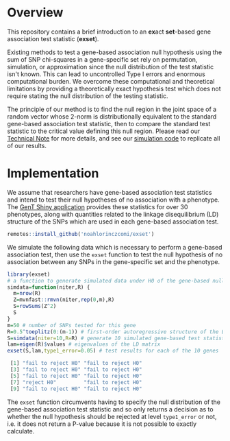 # Overview
This repository contains a brief introduction to an **ex**act **set**-based gene association test statistic (**exset**). 

Existing methods to test a gene-based association null hypothesis using the sum of SNP chi-squares in a gene-specific set rely on permutation, simulation, or approximation since the null distribution of the test statistic isn't known. This can lead to uncontrolled Type I errors and enormous computational burden. We overcome these computational and theoretical limitations by providing a theoretically exact hypothesis test which does not require stating the null distribution of the testing statistic. 

The principle of our method is to find the null region in the joint space of a random vector whose 2-norm is distributionally equivalent to the standard gene-based association test statistic, then to compare the standard test statistic to the critical value defining this null region. Please read our [Technical Note](https://github.com/noahlorinczcomi/exset/blob/main/Technical%20Note.pdf) for more details, and see our [simulation code](https://github.com/noahlorinczcomi/exset/blob/main/plot_and_simulation_code.R) to replicate all of our results.

# Implementation
We assume that researchers have gene-based association test statistics and intend to test their null hypotheses of no association with a phenotype. The [GenT Shiny application](https://nlorinczcomi.shinyapps.io/gent/) provides these statistics for over 30 phenotypes, along with quantities related to the linkage disequilibrium (LD) structure of the SNPs which are used in each gene-based association test.

```R
remotes::install_github('noahlorinczcomi/exset')
```

We simulate the following data which is necessary to perform a gene-based association test, then use the ```exset``` function to test the null hypothesis of no association between any SNPs in the gene-specific set and the phenotype.
```R
library(exset)
# a function to generate simulated data under H0 of the gene-based null hypothesis
simdata=function(niter,R) {
  m=nrow(R)
  Z=mvnfast::rmvn(niter,rep(0,m),R)
  S=rowSums(Z^2)
  S
}
m=50 # number of SNPs tested for this gene
R=0.5^toeplitz(0:(m-1)) # first-order autoregressive structure of the LD matrix with correlation parameter 0.5
S=simdata(niter=10,R=R) # generate 10 simulated gene-based test statistics under the gene-based null hypothesis
lam=eigen(R)$values # eigenvalues of the LD matrix
exset(S,lam,type1_error=0.05) # test results for each of the 10 genes

 [1] "fail to reject H0" "fail to reject H0"
 [3] "fail to reject H0" "fail to reject H0"
 [5] "fail to reject H0" "fail to reject H0"
 [7] "reject H0"         "fail to reject H0"
 [9] "fail to reject H0" "fail to reject H0"
```
The ```exset``` function circumvents having to specify the null distribution of the gene-based association test statistic and so only returns a decision as to whether the null hypothesis should be rejected at level ```type1_error``` or not, i.e. it does not return a P-value because it is not possible to exactly calculate.
